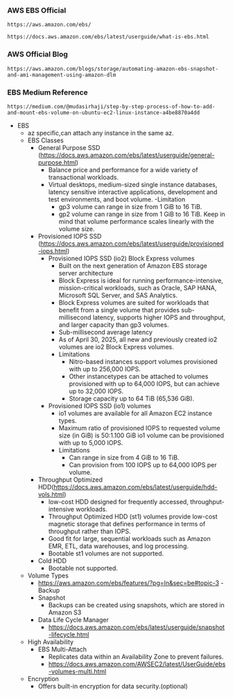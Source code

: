### AWS EBS Official
```
https://aws.amazon.com/ebs/
```
```
https://docs.aws.amazon.com/ebs/latest/userguide/what-is-ebs.html
```

### AWS Official Blog
```
https://aws.amazon.com/blogs/storage/automating-amazon-ebs-snapshot-and-ami-management-using-amazon-dlm
```
### EBS Medium Reference
```
https://medium.com/@mudasirhaji/step-by-step-process-of-how-to-add-and-mount-ebs-volume-on-ubuntu-ec2-linux-instance-a4be8870a4dd
```

- EBS
  - az specific,can attach any instance in the same az.
  - EBS Classes
    - General Purpose SSD (https://docs.aws.amazon.com/ebs/latest/userguide/general-purpose.html)
        - Balance price and performance for a wide variety of transactional workloads.
        - Virtual desktops, medium-sized single instance databases, latency sensitive interactive applications, development and test
          environments, and boot volume.
        -Limitation
          - gp3 volume can range in size from 1 GiB to 16 TiB.
          - gp2 volume can range in size from 1 GiB to 16 TiB. Keep in mind that volume performance scales linearly with the volume size.
    - Provisioned IOPS SSD (https://docs.aws.amazon.com/ebs/latest/userguide/provisioned-iops.html)
       - Provisioned IOPS SSD (io2) Block Express volumes
          - Built on the next generation of Amazon EBS storage server architecture
          - Block Express is ideal for running performance-intensive, mission-critical workloads, such as Oracle, SAP HANA, Microsoft SQL Server,
            and SAS Analytics.
          - Block Express volumes are suited for workloads that benefit from a single volume that provides sub-millisecond latency, supports
            higher IOPS and throughput, and larger capacity than gp3 volumes.
          - Sub-millisecond average latency
          - As of April 30, 2025, all new and previously created io2 volumes are io2 Block Express volumes.
          - Limitations
             - Nitro-based instances support volumes provisioned with up to 256,000 IOPS.
             - Other instancetypes can be attached to volumes provisioned with up to 64,000 IOPS, but can achieve up to 32,000 IOPS.
             - Storage capacity up to 64 TiB (65,536 GiB).
       - Provisioned IOPS SSD (io1) volumes 
          - io1 volumes are available for all Amazon EC2 instance types.
          - Maximum ratio of provisioned IOPS to requested volume size (in GiB) is 50:1.100 GiB io1 volume can be provisioned
             with up to 5,000 IOPS.
          - Limitations
            - Can range in size from 4 GiB to 16 TiB.
            - Can provision from 100 IOPS up to 64,000 IOPS per volume.
    - Throughput Optimized HDD(https://docs.aws.amazon.com/ebs/latest/userguide/hdd-vols.html)
      - low-cost HDD designed for frequently accessed, throughput-intensive workloads.
      - Throughput Optimized HDD (st1) volumes provide low-cost magnetic storage that defines performance in terms of throughput rather than IOPS.
      -  Good fit for large, sequential workloads such as Amazon EMR, ETL, data warehouses, and log processing.
      -  Bootable st1 volumes are not supported.
    - Cold HDD
      - Bootable not supported.
  - Volume Types
    - https://aws.amazon.com/ebs/features/?pg=ln&sec=be#topic-3
  -Backup 
    - Snapshot
        - Backups can be created using snapshots, which are stored in Amazon S3
    - Data Life Cycle Manager
        - https://docs.aws.amazon.com/ebs/latest/userguide/snapshot-lifecycle.html
  - High Availability
    - EBS Multi-Attach
        - Replicates data within an Availability Zone to prevent failures.
        - https://docs.aws.amazon.com/AWSEC2/latest/UserGuide/ebs-volumes-multi.html
  - Encryption
     - Offers built-in encryption for data security.(optional)

